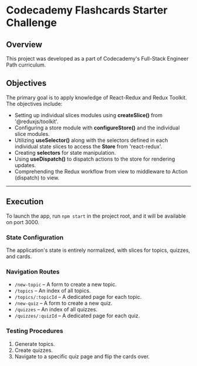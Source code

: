 # **Codecademy Flashcards Starter Challenge**

## **Overview**

This project was developed as a part of Codecademy's Full-Stack Engineer Path curriculum.

## **Objectives**

The primary goal is to apply knowledge of React-Redux and Redux Toolkit. The objectives include:

- Setting up individual slices modules using **createSlice()** from '@reduxjs/toolkit'.
- Configuring a store module with **configureStore()** and the individual slice modules.
- Utilizing **useSelector()** along with the selectors defined in each individual state slices to access the **Store** from 'react-redux'.
- Creating **selectors** for state manipulation.
- Using **useDispatch()** to dispatch actions to the store for rendering updates.
- Comprehending the Redux workflow from view to middleware to Action (dispatch) to view.

---

## **Execution**

To launch the app, run `npm start` in the project root, and it will be available on port 3000.

### **State Configuration**

The application's state is entirely normalized, with slices for topics, quizzes, and cards.

### **Navigation Routes**

- `/new-topic` – A form to create a new topic.
- `/topics` – An index of all topics.
- `/topics/:topicId` – A dedicated page for each topic.
- `/new-quiz` – A form to create a new quiz.
- `/quizzes` – An index of all quizzes.
- `/quizzes/:quizId` – A dedicated page for each quiz.

### **Testing Procedures**

1. Generate topics.
2. Create quizzes.
3. Navigate to a specific quiz page and flip the cards over.